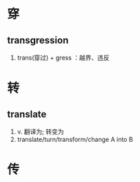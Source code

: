 # 穿

## transgression
1. trans(穿过) + gress ：越界、违反

# 转
## translate
1. v. 翻译为;  转变为
2. translate/turn/transform/change A into B

# 传